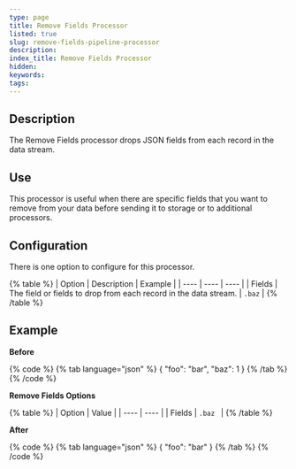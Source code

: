 ```yaml
---
type: page
title: Remove Fields Processor
listed: true
slug: remove-fields-pipeline-processor
description: 
index_title: Remove Fields Processor
hidden: 
keywords: 
tags: 
---
```


## Description

The Remove Fields processor drops JSON fields from each record in the data stream. 

## Use

This processor is useful when there are specific fields that you want to remove from your data before sending it to storage or to additional processors. 

## Configuration

There is one option to configure for this processor.

{% table %}
| Option | Description | Example | 
| ---- | ---- | ---- | 
| Fields | The field or fields to drop from each record in the data stream. | `.baz` | 
{% /table %}

## Example

**Before**

{% code %}
{% tab language="json" %}
{
  "foo": "bar",
  "baz": 1
}
{% /tab %}
{% /code %}

**Remove Fields Options**

{% table %}
| Option | Value | 
| ---- | ---- | 
| Fields | `.baz ` | 
{% /table %}

**After**

{% code %}
{% tab language="json" %}
{
  "foo": "bar"
}
{% /tab %}
{% /code %}